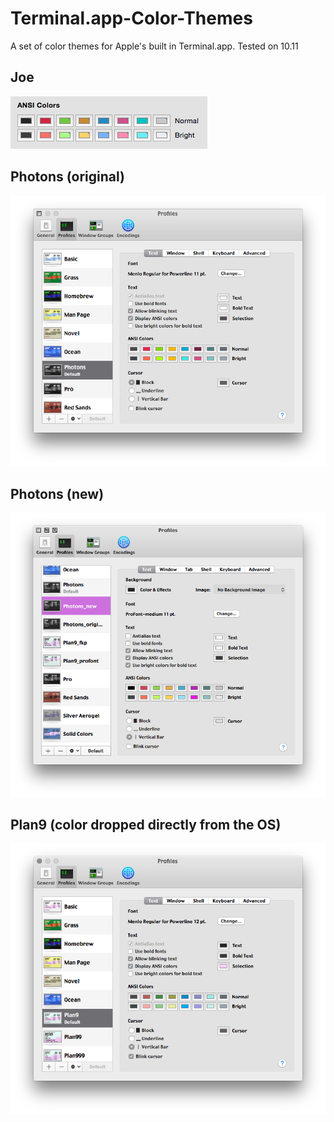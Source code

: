 # Terminal.app-Color-Themes
A set of color themes for Apple's built in Terminal.app. Tested on 10.11

Joe
-------------------------------
![joe](Joe_colors.png)

Photons (original)
-------------------------------
![photons_orig](Photons_original_colors.png)

Photons (new)
-------------------------------
![photons_new](Photons_new_colors.png)

Plan9 (color dropped directly from the OS)
-------------------------------
![plan9](Plan9_colors.png)